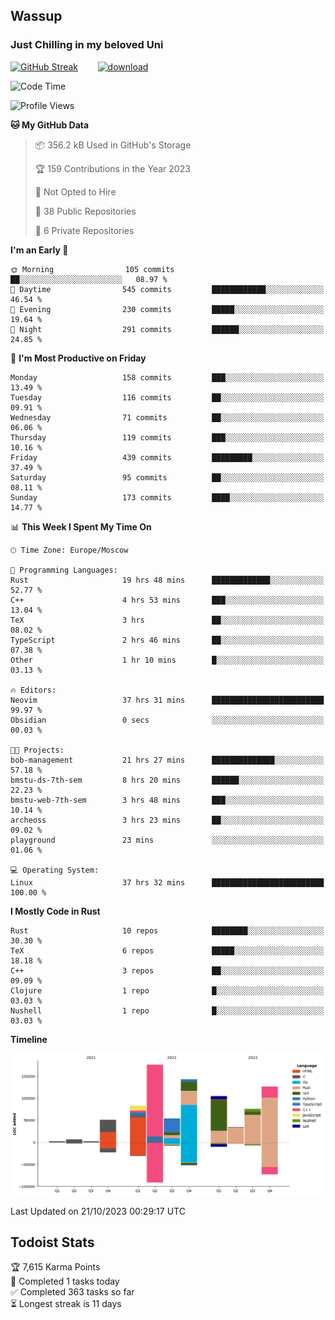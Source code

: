 ## Wassup 
### Just Chilling in my beloved Uni 

<!--
-->

[![GitHub Streak](http://github-readme-streak-stats.herokuapp.com?user=archeoss&theme=shades-of-purple&hide_border=true&date_format=j%20M%5B%20Y%5D)](https://git.io/streak-stats)&nbsp;&nbsp;&nbsp;&nbsp;&nbsp;&nbsp;&nbsp;&nbsp;[![download](https://user-images.githubusercontent.com/68448737/147796309-d8b65b1d-4dde-40d9-b03a-2b42aaa6cd43.jpeg)
](http://bmstu.ru/)

<!--START_SECTION:waka-->
![Code Time](http://img.shields.io/badge/Code%20Time-1%2C932%20hrs-blue)

![Profile Views](http://img.shields.io/badge/Profile%20Views-55-blue)

**🐱 My GitHub Data** 

> 📦 356.2 kB Used in GitHub's Storage 
 > 
> 🏆 159 Contributions in the Year 2023
 > 
> 🚫 Not Opted to Hire
 > 
> 📜 38 Public Repositories 
 > 
> 🔑 6 Private Repositories 
 > 
**I'm an Early 🐤** 

```text
🌞 Morning                105 commits         ██░░░░░░░░░░░░░░░░░░░░░░░   08.97 % 
🌆 Daytime                545 commits         ████████████░░░░░░░░░░░░░   46.54 % 
🌃 Evening                230 commits         █████░░░░░░░░░░░░░░░░░░░░   19.64 % 
🌙 Night                  291 commits         ██████░░░░░░░░░░░░░░░░░░░   24.85 % 
```
📅 **I'm Most Productive on Friday** 

```text
Monday                   158 commits         ███░░░░░░░░░░░░░░░░░░░░░░   13.49 % 
Tuesday                  116 commits         ██░░░░░░░░░░░░░░░░░░░░░░░   09.91 % 
Wednesday                71 commits          ██░░░░░░░░░░░░░░░░░░░░░░░   06.06 % 
Thursday                 119 commits         ███░░░░░░░░░░░░░░░░░░░░░░   10.16 % 
Friday                   439 commits         █████████░░░░░░░░░░░░░░░░   37.49 % 
Saturday                 95 commits          ██░░░░░░░░░░░░░░░░░░░░░░░   08.11 % 
Sunday                   173 commits         ████░░░░░░░░░░░░░░░░░░░░░   14.77 % 
```


📊 **This Week I Spent My Time On** 

```text
🕑︎ Time Zone: Europe/Moscow

💬 Programming Languages: 
Rust                     19 hrs 48 mins      █████████████░░░░░░░░░░░░   52.77 % 
C++                      4 hrs 53 mins       ███░░░░░░░░░░░░░░░░░░░░░░   13.04 % 
TeX                      3 hrs               ██░░░░░░░░░░░░░░░░░░░░░░░   08.02 % 
TypeScript               2 hrs 46 mins       ██░░░░░░░░░░░░░░░░░░░░░░░   07.38 % 
Other                    1 hr 10 mins        █░░░░░░░░░░░░░░░░░░░░░░░░   03.13 % 

🔥 Editors: 
Neovim                   37 hrs 31 mins      █████████████████████████   99.97 % 
Obsidian                 0 secs              ░░░░░░░░░░░░░░░░░░░░░░░░░   00.03 % 

🐱‍💻 Projects: 
bob-management           21 hrs 27 mins      ██████████████░░░░░░░░░░░   57.18 % 
bmstu-ds-7th-sem         8 hrs 20 mins       ██████░░░░░░░░░░░░░░░░░░░   22.23 % 
bmstu-web-7th-sem        3 hrs 48 mins       ███░░░░░░░░░░░░░░░░░░░░░░   10.14 % 
archeoss                 3 hrs 23 mins       ██░░░░░░░░░░░░░░░░░░░░░░░   09.02 % 
playground               23 mins             ░░░░░░░░░░░░░░░░░░░░░░░░░   01.06 % 

💻 Operating System: 
Linux                    37 hrs 32 mins      █████████████████████████   100.00 % 
```

**I Mostly Code in Rust** 

```text
Rust                     10 repos            ████████░░░░░░░░░░░░░░░░░   30.30 % 
TeX                      6 repos             █████░░░░░░░░░░░░░░░░░░░░   18.18 % 
C++                      3 repos             ██░░░░░░░░░░░░░░░░░░░░░░░   09.09 % 
Clojure                  1 repo              █░░░░░░░░░░░░░░░░░░░░░░░░   03.03 % 
Nushell                  1 repo              █░░░░░░░░░░░░░░░░░░░░░░░░   03.03 % 
```



**Timeline**

![Lines of Code chart](https://raw.githubusercontent.com/archeoss/archeoss/master/assets/bar_graph.png)


 Last Updated on 21/10/2023 00:29:17 UTC
<!--END_SECTION:waka-->

## Todoist Stats

<!-- TODO-IST:START -->
🏆  7,615 Karma Points           
🌸  Completed 1 tasks today           
✅  Completed 363 tasks so far           
⏳  Longest streak is 11 days
<!-- TODO-IST:END -->
